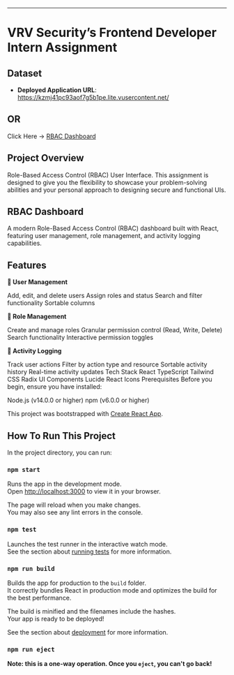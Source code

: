 

---

# **VRV Security’s Frontend Developer Intern Assignment**

## **Dataset**
- **Deployed Application URL**: https://kzmj41pc93aof7g5b1pe.lite.vusercontent.net/
## OR
 Click Here → [RBAC Dashboard](https://kzmj41pc93aof7g5b1pe.lite.vusercontent.net/) 

## **Project Overview**

Role-Based Access Control (RBAC) User Interface. This assignment is designed to give you the flexibility to showcase your problem-solving abilities and your personal approach to designing secure and functional UIs.


## **RBAC Dashboard**
A modern Role-Based Access Control (RBAC) dashboard built with React, featuring user management, role management, and activity logging capabilities.

## Features
**👥 User Management**

Add, edit, and delete users
Assign roles and status
Search and filter functionality
Sortable columns

**🔐 Role Management**

Create and manage roles
Granular permission control (Read, Write, Delete)
Search functionality
Interactive permission toggles

**📝 Activity Logging**

Track user actions
Filter by action type and resource
Sortable activity history
Real-time activity updates
Tech Stack
React
TypeScript
Tailwind CSS
Radix UI Components
Lucide React Icons
Prerequisites
Before you begin, ensure you have installed:

Node.js (v14.0.0 or higher)
npm (v6.0.0 or higher)

This project was bootstrapped with [Create React App](https://github.com/facebook/create-react-app).

## How To Run This Project

In the project directory, you can run:

### `npm start`

Runs the app in the development mode.\
Open [http://localhost:3000](http://localhost:3000) to view it in your browser.

The page will reload when you make changes.\
You may also see any lint errors in the console.

### `npm test`

Launches the test runner in the interactive watch mode.\
See the section about [running tests](https://facebook.github.io/create-react-app/docs/running-tests) for more information.

### `npm run build`

Builds the app for production to the `build` folder.\
It correctly bundles React in production mode and optimizes the build for the best performance.

The build is minified and the filenames include the hashes.\
Your app is ready to be deployed!

See the section about [deployment](https://facebook.github.io/create-react-app/docs/deployment) for more information.

### `npm run eject`

**Note: this is a one-way operation. Once you `eject`, you can't go back!**
